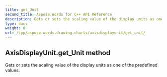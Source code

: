 ```yaml
---
title: get_Unit
second_title: Aspose.Words for C++ API Reference
description: Gets or sets the scaling value of the display units as one of the predefined values. 
type: docs
weight: 0
url: /cpp/aspose.words.drawing.charts/axisdisplayunit/get_unit/
---
```

## AxisDisplayUnit.get_Unit method


Gets or sets the scaling value of the display units as one of the predefined values.

